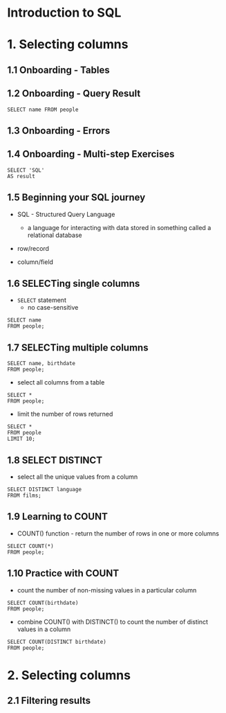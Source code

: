 Introduction to SQL
===================

# 1. Selecting columns

## 1.1 Onboarding - Tables

## 1.2 Onboarding - Query Result

```
SELECT name FROM people
```

## 1.3 Onboarding - Errors

## 1.4 Onboarding - Multi-step Exercises

```
SELECT 'SQL'
AS result
```

## 1.5 Beginning your SQL journey

* SQL - Structured Query Language

    * a language for interacting with data stored in something called a relational database

* row/record

* column/field

## 1.6 SELECTing single columns

* `SELECT` statement
    * no case-sensitive

```
SELECT name
FROM people;
```

## 1.7 SELECTing multiple columns

```
SELECT name, birthdate
FROM people;
```

* select all columns from a table

```
SELECT *
FROM people;
```

* limit the number of rows returned

```
SELECT *
FROM people
LIMIT 10;
```

## 1.8 SELECT DISTINCT

* select all the unique values from a column

```
SELECT DISTINCT language
FROM films;
```

## 1.9 Learning to COUNT

* COUNT() function - return the number of rows in one or more columns

```
SELECT COUNT(*)
FROM people;
```

## 1.10 Practice with COUNT

* count the number of non-missing values in a particular column

```
SELECT COUNT(birthdate)
FROM people;
```

* combine COUNT() with DISTINCT() to count the number of distinct values in a column

```
SELECT COUNT(DISTINCT birthdate)
FROM people;
```

# 2. Selecting columns

## 2.1 Filtering results

















